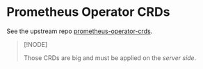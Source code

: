 # Prometheus Operator CRDs

See the upstream repo [prometheus-operator-crds][].

[prometheus-operator-crds]: https://github.com/prometheus-community/helm-charts/tree/main/charts/prometheus-operator-crds

> [!NODE]
>
> Those CRDs are big and must be applied on the _server side_.
